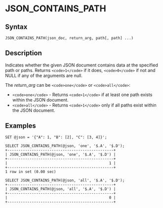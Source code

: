 
# JSON_CONTAINS_PATH

## Syntax


```
JSON_CONTAINS_PATH(json_doc, return_arg, path[, path] ...)
```

## Description


Indicates whether the given JSON document contains data at the specified path or paths. Returns `<code>1</code>` if it does, `<code>0</code>` if not and NULL if any of the arguments are null.


The *return_arg* can be `<code>one</code>` or `<code>all</code>`:


* `<code>one</code>` - Returns `<code>1</code>` if at least one path exists within the JSON document.
* `<code>all</code>` - Returns `<code>1</code>` only if all paths exist within the JSON document.


## Examples


```
SET @json = '{"A": 1, "B": [2], "C": [3, 4]}';

SELECT JSON_CONTAINS_PATH(@json, 'one', '$.A', '$.D');
+------------------------------------------------+
| JSON_CONTAINS_PATH(@json, 'one', '$.A', '$.D') |
+------------------------------------------------+
|                                              1 |
+------------------------------------------------+
1 row in set (0.00 sec)

SELECT JSON_CONTAINS_PATH(@json, 'all', '$.A', '$.D');
+------------------------------------------------+
| JSON_CONTAINS_PATH(@json, 'all', '$.A', '$.D') |
+------------------------------------------------+
|                                              0 |
+------------------------------------------------+
```
